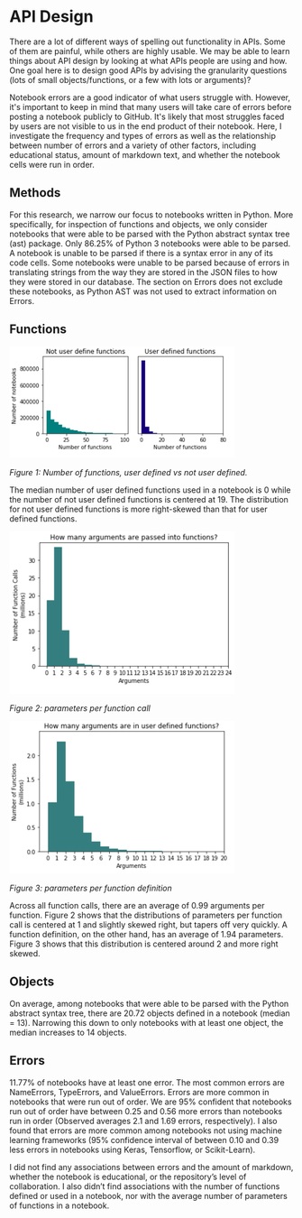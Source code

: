 # API Design

There are a lot of different ways of spelling out functionality in APIs. Some of them are painful, while others are highly usable. We may be able to learn things about API design by looking at what APIs people are using and how. One goal here is to design good APIs by advising the granularity questions (lots of small objects/functions, or a few with lots or arguments)?

Notebook errors are a good indicator of what users struggle with. However, it's important to keep in mind that many users will take care of errors before posting a notebook publicly to GitHub. It's likely that most struggles faced by users are not visible to us in the end product of their notebook. Here, I investigate the frequency and types of errors as well as the relationship between number of errors and a variety of other factors, including educational status, amount of markdown text, and whether the notebook cells were run in order.

## Methods

For this research, we narrow our focus to notebooks written in Python. More specifically, for inspection of functions and objects, we only consider notebooks that were able to be parsed with the Python abstract syntax tree (ast) package. Only 86.25% of Python 3 notebooks were able to be parsed. A notebook is unable to be parsed if there is a syntax error in any of its code cells. Some notebooks were unable to be parsed because of errors in translating strings from the way they are stored in the JSON files to how they were stored in our database. The section on Errors does not exclude these notebooks, as Python AST was not used to extract information on Errors.

## Functions


<img src=./images/functions_hist.png width=400>

*Figure 1: Number of functions, user defined vs not user defined.*

The median number of user defined functions used in a notebook is 0 while the number of not user defined functions is centered at 19. The distribution for not user defined functions is more right-skewed than that for user defined functions.


<img src=./images/call_params.png width=400>

*Figure 2: parameters per function call*

<img src=./images/def_params.png width=400>

*Figure 3: parameters per function definition*

Across all function calls, there are an average of 0.99 arguments per function. Figure 2 shows that the distributions of parameters per function call is centered at 1 and slightly skewed right, but tapers off very quickly. A function definition, on the other hand, has an average of 1.94 parameters. Figure 3 shows that this distribution is centered around 2 and more right skewed.

## Objects

On average, among notebooks that were able to be parsed with the Python abstract syntax tree, there are 20.72 objects defined in a notebook (median = 13). Narrowing this down to only notebooks with at least one object, the median increases to 14 objects.

## Errors

11.77% of notebooks have at least one error. The most common errors are NameErrors, TypeErrors, and ValueErrors. Errors are more common in notebooks that were run out of order. We are 95% confident that notebooks run out of order have between 0.25 and 0.56 more errors than notebooks run in order (Observed averages 2.1 and 1.69 errors, respectively). I also found that errors are more common among notebooks not using machine learning frameworks (95% confidence interval of between 0.10 and 0.39 less errors in notebooks using Keras, Tensorflow, or Scikit-Learn).

I did not find any associations between errors and the amount of markdown, whether the notebook is educational, or the repository’s level of collaboration. I also didn’t find associations with the number of functions defined or used in a notebook, nor with the average number of parameters of functions in a notebook.
